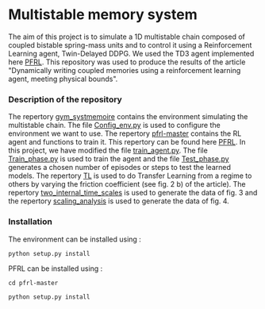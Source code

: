 # Multistable memory system

The aim of this project is to simulate a 1D multistable chain composed of coupled bistable spring-mass units and to control
it using a Reinforcement Learning agent, Twin-Delayed DDPG. We used the TD3 agent implemented here [PFRL](https://github.com/pfnet/pfrl).
This repository was used to produce the results of the article "Dynamically writing coupled memories using a reinforcement learning agent, meeting physical bounds".

### Description of the repository

The repertory [gym_systmemoire](gym_systmemoire) contains the environment simulating the multistable chain. 
The file [Config_env.py](Config_env.py) is used to configure the environment we want to use.
The repertory [pfrl-master](pfrl-master) contains the RL agent and functions to train it. This repertory can be found here [PFRL](https://github.com/pfnet/pfrl).
In this project, we have modified the file [train_agent.py](pfrl-master/pfrl/experiments/train_agent.py).
The file [Train_phase.py](Train_phase.py) is used to train the agent and the file [Test_phase.py](Test_phase.py) generates a chosen number of episodes or steps to test 
the learned models. 
The repertory [TL](TL) is used to do Transfer Learning from a regime to others by varying the friction coefficient (see fig. 2 b) of the article).
The repertory [two_internal_time_scales](two_internal_time_scales) is used to generate the data of fig. 3 and the repertory [scaling_analysis](scaling_analysis) is used to generate the 
data of fig. 4.


### Installation

The environment can be installed using :

`python setup.py install`

PFRL can be installed using :

`cd pfrl-master`

`python setup.py install`
